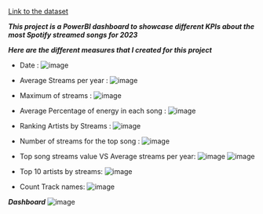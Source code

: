 

[Link to the dataset](https://www.kaggle.com/datasets/nelgiriyewithana/top-spotify-songs-2023/data)

***This project is a PowerBI dashboard to showcase different KPIs about the most Spotify streamed songs for 2023***

***Here are the different measures that I created for this project***

* Date :
![image](https://github.com/imenbkr/Power-Bi-dashboards/assets/104791884/e4c6cfd6-679a-4528-a20e-da21ed2a9323)

* Average Streams per year :
![image](https://github.com/imenbkr/Power-Bi-dashboards/assets/104791884/f1583893-e316-4412-b27e-4368628c8851)

* Maximum of streams :
![image](https://github.com/imenbkr/Power-Bi-dashboards/assets/104791884/db9cce3d-0be6-46ab-af3a-d2be9e0ab2f7)

* Average Percentage of energy in each song :
![image](https://github.com/imenbkr/Power-Bi-dashboards/assets/104791884/ba6808c2-99ca-4d20-9d2d-76757e680d0e)

* Ranking Artists by Streams :
![image](https://github.com/imenbkr/Power-Bi-dashboards/assets/104791884/dc40e172-75c1-4b12-bde5-86ba35a5cc51)

* Number of streams for the top song :
![image](https://github.com/imenbkr/Power-Bi-dashboards/assets/104791884/cb5f8e0e-e3dd-43fd-840b-31a4bed56ed2)

* Top song streams value VS Average streams per year:
![image](https://github.com/imenbkr/Power-Bi-dashboards/assets/104791884/cef7f0dc-3b87-4553-a0ce-b0910fb01236)
![image](https://github.com/imenbkr/Power-Bi-dashboards/assets/104791884/2120e2b9-834e-4db0-8bf4-3e8dc1bc0068)

* Top 10 artists by streams:
![image](https://github.com/imenbkr/Power-Bi-dashboards/assets/104791884/c15db10a-cd04-490a-9962-be90af8b108d)

* Count Track names:
![image](https://github.com/imenbkr/Power-Bi-dashboards/assets/104791884/c9175649-d2c6-403e-835e-3c0d9b6b1683)


***Dashboard***
![image](https://github.com/imenbkr/Power-Bi-dashboards/assets/104791884/717f184b-22da-4c80-bc68-85e64ee92e45)
